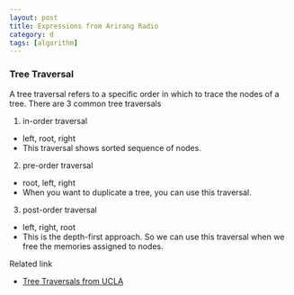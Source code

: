 ```yaml
---
layout: post
title: Expressions from Arirang Radio
category: d
tags: [algorithm]
---
```


### Tree Traversal
A tree traversal refers to a specific order in which to trace the nodes of a tree.
There are 3 common tree traversals

1. in-order traversal
  * left, root, right
  * This traversal shows sorted sequence of nodes.
2. pre-order traversal
  * root, left, right
  * When you want to duplicate a tree, you can use this traversal.
3. post-order traversal
  * left, right, root
  * This is the depth-first approach. So we can use this traversal when we free the memories assigned to nodes.


Related link
* [Tree Traversals from UCLA](http://www.math.ucla.edu/~wittman/10b.1.10w/Lectures/Lec18.pdf)
